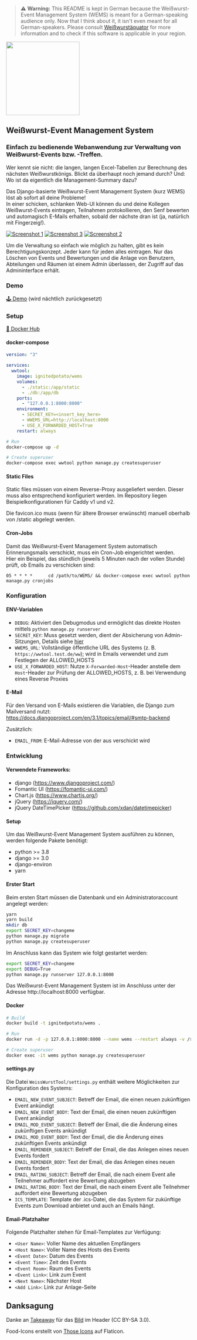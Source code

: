 > ⚠ **Warning:** This README is kept in German because the Weißwurst-Event Management System (WEMS) is meant for a German-speaking audience only. Now that I think about it, it isn't even meant for all German-speakers. Please consult [Weißwurstäquator](https://en.wikipedia.org/wiki/Wei%C3%9Fwurst%C3%A4quator) for more information and to check if this software is applicable in your region.

<img src="https://raw.githubusercontent.com/ignitedPotato/wems/main/wems2.svg" width="200">

## Weißwurst-Event Management System
### Einfach zu bedienende Webanwendung zur Verwaltung von Weißwurst-Events bzw. -Treffen.

Wer kennt sie nicht: die langen, langen Excel-Tabellen zur Berechnung des nächsten Weißwurstkönigs. Blickt da überhaupt noch jemand durch? Und: Wo ist da eigentlich die Management-Summary dazu?

Das Django-basierte Weißwurst-Event Management System (kurz WEMS) löst ab sofort all deine Probleme!  
In einer schicken, schlanken Web-UI können du und deine Kollegen Weißwurst-Events eintragen, Teilnahmen protokollieren, den Senf bewerten und automagisch E-Mails erhalten, sobald der nächste dran ist (ja, natürlich mit Fingerzeig!).

[![Screenshot 1](https://raw.githubusercontent.com/ignitedPotato/wems/main/screenshot1_thumb.png)](https://raw.githubusercontent.com/ignitedPotato/wems/main/screenshot1.png)
[![Screenshot 3](https://raw.githubusercontent.com/ignitedPotato/wems/main/screenshot3_thumb.png)](https://raw.githubusercontent.com/ignitedPotato/wems/main/screenshot3.png)
[![Screenshot 2](https://raw.githubusercontent.com/ignitedPotato/wems/main/screenshot2_thumb.png)](https://raw.githubusercontent.com/ignitedPotato/wems/main/screenshot2.png)

Um die Verwaltung so einfach wie möglich zu halten, gibt es kein Berechtigungskonzept. Jeder kann für jeden alles eintragen. Nur das Löschen von Events und Bewertungen und die Anlage von Benutzern, Abteilungen und Räumen ist einem Admin überlassen, der Zugriff auf das Admininterface erhält.

### Demo
[🕹 Demo](https://demo.weisswurst.cloud) (wird nächtlich zurückgesetzt)

### Setup

[🐳 Docker Hub](https://hub.docker.com/r/ignitedpotato/wems)

#### docker-compose
```yaml
version: "3"

services:
  wwtool:
    image: ignitedpotato/wems
    volumes:
      - ./static:/app/static
      - ./db:/app/db
    ports:
      - "127.0.0.1:8000:8000"
    environment:
      - SECRET_KEY=<insert_key_here>
      - WWEMS_URL=http://localhost:8000
      - USE_X_FORWARDED_HOST=True
    restart: always
```

```bash
# Run
docker-compose up -d

# Create superuser
docker-compose exec wwtool python manage.py createsuperuser
```

#### Static Files
Static files müssen von einem Reverse-Proxy ausgeliefert werden. Dieser muss also entsprechend konfiguriert werden.
Im Repository liegen Beispielkonfigurationen für Caddy v1 und v2.

Die favicon.ico muss (wenn für ältere Browser erwünscht) manuell oberhalb von /static abgelegt werden.

#### Cron-Jobs
Damit das Weißwurst-Event Management System automatisch Erinnerungsmails verschickt, muss ein Cron-Job eingerichtet werden.  
Hier ein Beispiel, das stündlich (jeweils 5 Minuten nach der vollen Stunde) prüft, ob Emails zu verschicken sind:
```
05 * * * *      cd /path/to/WEMS/ && docker-compose exec wwtool python manage.py cronjobs
```

### Konfiguration
#### ENV-Variablen
* `DEBUG`: Aktiviert den Debugmodus und ermöglicht das direkte Hosten mittels `python manage.py runserver`
* `SECRET_KEY`: Muss gesetzt werden, dient der Absicherung von Admin-Sitzungen, Details siehe [hier](https://docs.djangoproject.com/en/3.0/ref/settings/#secret-key)
* `WWEMS_URL`: Vollständige öffentliche URL des Systems (z. B. `https://wwtool.test.de/ww`); wird in Emails verwendet und zum Festlegen der ALLOWED_HOSTS
* `USE_X_FORWARDED_HOST`: Nutze `X-Forwarded-Host`-Header anstelle dem `Host`-Header zur Prüfung der ALLOWED_HOSTS, z. B. bei Verwendung eines Reverse Proxies

#### E-Mail
Für den Versand von E-Mails existieren die Variablen, die Django zum Mailversand nutzt:
https://docs.djangoproject.com/en/3.1/topics/email/#smtp-backend

Zusätzlich:
* `EMAIL_FROM`: E-Mail-Adresse von der aus verschickt wird


### Entwicklung
#### Verwendete Frameworks:
* django (https://www.djangoproject.com/)
* Fomantic UI (https://fomantic-ui.com/)
* Chart.js (https://www.chartjs.org/)
* jQuery (https://jquery.com/)
* jQuery DateTimePicker (https://github.com/xdan/datetimepicker)

#### Setup
Um das Weißwurst-Event Management System ausführen zu können, werden folgende Pakete benötigt:
* python >= 3.8
* django >= 3.0
* django-environ
* yarn

#### Erster Start
Beim ersten Start müssen die Datenbank und ein Administratoraccount angelegt werden:
```bash
yarn
yarn build
mkdir db
export SECRET_KEY=changeme
python manage.py migrate
python manage.py createsuperuser
```

Im Anschluss kann das System wie folgt gestartet werden:
```bash
export SECRET_KEY=changeme
export DEBUG=True
python manage.py runserver 127.0.0.1:8000
```

Das Weißwurst-Event Management System ist im Anschluss unter der Adresse http://localhost:8000 verfügbar.

#### Docker
```bash
# Build
docker build -t ignitedpotato/wems .

# Run
docker run -d -p 127.0.0.1:8000:8000 --name wems --restart always -v /srv/static:/app/static -v /srv/db:/app/db -e SECRET_KEY=<insert_key_here> -e WWEMS_URL="http://localhost:8000" ignitedpotato/wems:latest

# Create superuser
docker exec -it wems python manage.py createsuperuser
```

#### settings.py
Die Datei `WeissWurstTool/settings.py` enthält weitere Möglichkeiten zur Konfiguration des Systems:
* `EMAIL_NEW_EVENT_SUBJECT`: Betreff der Email, die einen neuen zukünftigen Event ankündigt
* `EMAIL_NEW_EVENT_BODY`: Text der Email, die einen neuen zukünftigen Event ankündigt
* `EMAIL_MOD_EVENT_SUBJECT`: Betreff der Email, die die Änderung eines zukünftigen Events ankündigt
* `EMAIL_MOD_EVENT_BODY`: Text der Email, die die Änderung eines zukünftigen Events ankündigt
* `EMAIL_REMINDER_SUBJECT`: Betreff der Email, die das Anlegen eines neuen Events fordert
* `EMAIL_REMINDER_BODY`: Text der Email, die das Anlegen eines neuen Events fordert
* `EMAIL_RATING_SUBJECT`: Betreff der Email, die nach einem Event alle Teilnehmer auffordert eine Bewertung abzugeben
* `EMAIL_RATING_BODY`: Text der Email, die nach einem Event alle Teilnehmer auffordert eine Bewertung abzugeben
* `ICS_TEMPLATE`: Template der .ics-Datei, die das System für zukünftige Events zum Download anbietet und auch an Emails hängt.

#### Email-Platzhalter
Folgende Platzhalter stehen für Email-Templates zur Verfügung:
* `<User Name>`: Voller Name des aktuellen Empfängers
* `<Host Name>`: Voller Name des Hosts des Events
* `<Event Date>`: Datum des Events
* `<Event Time>`: Zeit des Events
* `<Event Room>`: Raum des Events
* `<Event Link>`: Link zum Event
* `<Next Name>`: Nächster Host
* `<Add Link>`: Link zur Anlage-Seite

## Danksagung
Danke an [Takeaway](https://commons.wikimedia.org/wiki/User:Takeaway) für das [Bild](https://de.wikipedia.org/wiki/Datei:Weisswurst_close-up.jpg) im Header (CC BY-SA 3.0).

Food-Icons erstellt von [Those Icons](https://www.flaticon.com/authors/those-icons) auf Flaticon.